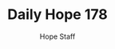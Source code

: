---
image: /assets/img/daily-hope-default-artwork.png
title: Daily Hope 178
number: 178
categories:
  - Daily Hope
author: Hope Staff
notes: Daily Hope 178
embed: >-
  <iframe src="https://open.spotify.com/embed/episode/78npf2k3BhmNUvViQ8hYcj?utm_source=generator" width="400px" height="102px" frameborder=“0" scrolling=“no”></iframe>
---